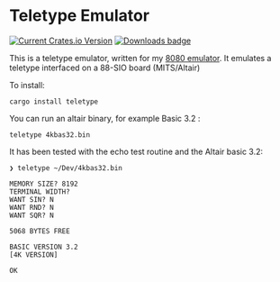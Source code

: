 # Teletype Emulator

[![Current Crates.io Version](https://img.shields.io/crates/v/teletype.svg)](https://crates.io/crates/teletype)
[![Downloads badge](https://img.shields.io/crates/d/teletype.svg)](https://crates.io/crates/teletype)

This is a teletype emulator, written for my [8080 emulator](https://crates.io/crates/intel8080).
It emulates a teletype interfaced on a 88-SIO board (MITS/Altair)

To install:
```text
cargo install teletype
```

You can run an altair binary, for example Basic 3.2 :
```
teletype 4kbas32.bin
```

It has been tested with the echo test routine and the Altair basic 3.2:
```
❯ teletype ~/Dev/4kbas32.bin 

MEMORY SIZE? 8192
TERMINAL WIDTH? 
WANT SIN? N
WANT RND? N
WANT SQR? N

5068 BYTES FREE

BASIC VERSION 3.2
[4K VERSION]

OK
```
